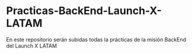 # Practicas-BackEnd-Launch-X-LATAM
En este repositorio serán subidas todas la prácticas de la misión BackEnd del Launch X LATAM
